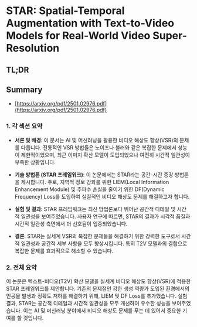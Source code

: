 # STAR: Spatial-Temporal Augmentation with Text-to-Video Models for Real-World Video Super-Resolution
## TL;DR
## Summary
- [https://arxiv.org/pdf/2501.02976.pdf](https://arxiv.org/pdf/2501.02976.pdf)

### 1. 각 섹션 요약

- **서론 및 배경**:
  이 문서는 AI 및 머신러닝을 활용한 비디오 해상도 향상(VSR)의 문제를 다룹니다. 전통적인 VSR 방법들은 노이즈나 블러와 같은 복잡한 문제에서 성능이 제한적이었으며, 최근 이미지 확산 모델이 도입되었으나 여전히 시간적 일관성이 부족한 상황입니다.

- **기술 방법론 (STAR 프레임워크)**:
  이 논문에서는 STAR라는 공간-시간 증강 방법론을 제시합니다. 주로, 지역적 정보 강화를 위한 LIEM(Local Information Enhancement Module) 및 주파수 손실을 줄이기 위한 DF(Dynamic Frequency) Loss를 도입하여 실질적인 비디오 해상도 문제를 해결하고자 합니다.

- **실험 및 결과**:
  STAR 프레임워크는 최신 방법론보다 뛰어난 공간적 디테일 및 시간적 일관성을 보여주었습니다. 사용자 연구에 따르면, STAR의 결과가 시각적 품질과 시간적 일관성 측면에서 더 선호됨이 입증되었습니다.

- **결론**:
  STAR는 실세계 VSR의 복잡한 문제들을 해결하기 위한 강력한 도구로서 시간적 일관성과 공간적 세부 사항을 모두 향상시킵니다. 특히 T2V 모델과의 결합으로 복잡한 문제를 효과적으로 해소할 수 있습니다.

### 2. 전체 요약

이 논문은 텍스트-비디오(T2V) 확산 모델을 실세계 비디오 해상도 향상(VSR)에 적용한 STAR 프레임워크를 제안합니다. 기존의 문제점인 강한 생성 역량가 도입된 환경에서의 인공물 발생과 정확도 저하를 해결하기 위해, LIEM 및 DF Loss를 추가했습니다. 실험 결과, STAR는 공간적 디테일과 시간적 일관성을 모두 개선하여 우수한 성능을 보여주었습니다. 이는 AI 및 머신러닝 분야에서 비디오 해상도 문제를 푸는 데 있어서 중요한 기여를 할 것입니다.